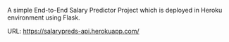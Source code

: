 A simple End-to-End Salary Predictor Project which is deployed in Heroku environment using Flask.

URL: https://salarypreds-api.herokuapp.com/

